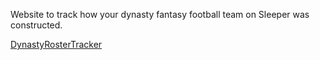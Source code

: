 Website to track how your dynasty fantasy football team on Sleeper was constructed.

[DynastyRosterTracker](https://sleeper.app)